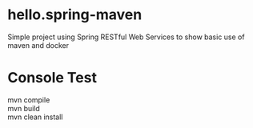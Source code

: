 # hello.spring-maven
Simple project using Spring RESTful Web Services to show basic use of maven and docker



# Console Test
mvn compile \
mvn build \
mvn clean install
